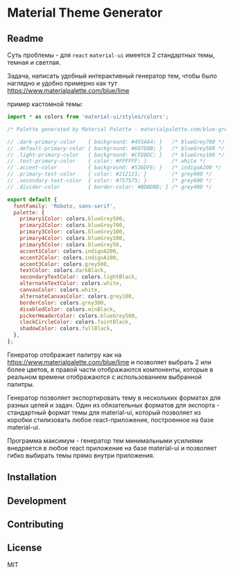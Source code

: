 # Material Theme Generator

## Readme

Суть проблемы - для `react` `material-ui` имеется 2 стандартных темы, темная и светлая. 

Задача, написать удобный интерактивный генератор тем, чтобы было наглядно и удобно примерно как тут https://www.materialpalette.com/blue/lime

пример кастомной темы:

```js
import * as colors from 'material-ui/styles/colors';

/* Palette generated by Material Palette - materialpalette.com/blue-grey/indigo */

// .dark-primary-color    { background: #455A64; }   /* blueGrey700 */
// .default-primary-color { background: #607D8B; }   /* blueGrey500 */
// .light-primary-color   { background: #CFD8DC; }   /* blueGrey100 */
// .text-primary-color    { color: #FFFFFF; }        /* white */
// .accent-color          { background: #536DFE; }   /* indigoA200 */
// .primary-text-color    { color: #212121; }        /* grey900 */
// .secondary-text-color  { color: #757575; }        /* grey600 */
// .divider-color         { border-color: #BDBDBD; } /* grey400 */

export default {
  fontFamily: 'Roboto, sans-serif',
  palette: {
    primary1Color: colors.blueGrey500,
    primary2Color: colors.blueGrey700,
    primary3Color: colors.blueGrey100,
    primary4Color: colors.blueGrey200,
    primary5Color: colors.blueGrey50,
    accent1Color: colors.indigoA200,
    accent2Color: colors.indigoA100,
    accent3Color: colors.grey500,
    textColor: colors.darkBlack,
    secondaryTextColor: colors.lightBlack,
    alternateTextColor: colors.white,
    canvasColor: colors.white,
    alternateСanvasColor: colors.grey100,
    borderColor: colors.grey300,
    disabledColor: colors.minBlack,
    pickerHeaderColor: colors.blueGrey500,
    clockCircleColor: colors.faintBlack,
    shadowColor: colors.fullBlack,
  },
};
```
Генератор отображает палитру как на https://www.materialpalette.com/blue/lime и позволяет выбрать 2 или более цветов, в правой части отображаются компоненты, которые в реальном времени отображаются с использованием выбранной палитры.

Генератор позволяет экспортировать тему в нескольких форматах для разных целей и задач. Один из обязательных форматов для экспорта - стандартный формат темы для material-ui, который позволяет из коробки стилизовать любое react-приложение, построенное на базе material-ui.

Программа максимум - генератор тем минимальными усилиями внедряется в любое react приложение на базе material-ui и позволяет гибко выбирать темы прямо внутри приложения.

## Installation


## Development


## Contributing


## License

MIT
